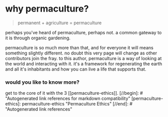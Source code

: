 # why permaculture?

> permanent + agriculture = permaculture

perhaps you've heard of permaculture, perhaps not. a common gateway to it is through organic gardening.

permaculture is so much more than that, and for everyone it will means something slightly different. no doubt this very page will change as other contributors join the fray. to this author, permaculture is a way of looking at the world and interacting with it. it's a framework for regenerating the earth and all it's inhabitants and how you can live a life that supports that.

### would you like to know more?
get to the core of it with the 3 [[permaculture-ethics]].
[//begin]: # "Autogenerated link references for markdown compatibility"
[permaculture-ethics]: permaculture-ethics "Permaculture Ethics"
[//end]: # "Autogenerated link references"
